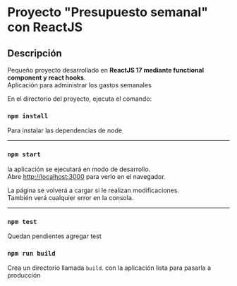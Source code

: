 # Proyecto "Presupuesto semanal" con ReactJS

## Descripción

Pequeño proyecto desarrollado en **ReactJS 17 mediante functional component y react hooks**. \
Aplicación para administrar los gastos semanales

En el directorio del proyecto, ejecuta el comando:

### `npm install`

Para instalar las dependencias de node

---

### `npm start`

la aplicación se ejecutará en modo de desarrollo. \
Abre [http://localhost:3000](http://localhost:3000) para verlo en el navegador.

La página se volverá a cargar si le realizan modificaciones. \
También verá cualquier error en la consola.

---

### `npm test`

Quedan pendientes agregar test

### `npm run build`

Crea un directorio llamada `build`. con la aplicación lista para pasarla a producción
